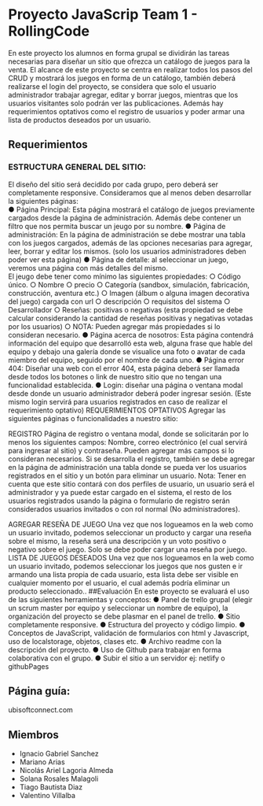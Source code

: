 # Proyecto JavaScrip Team 1 - RollingCode
En este proyecto los alumnos en forma grupal se dividirán las tareas necesarias para diseñar un sitio que
ofrezca un catálogo de juegos para la venta.
El alcance de este proyecto se centra en realizar todos los pasos del CRUD y mostrará los juegos en forma
de un catálogo, también deberá realizarse el login del proyecto, se considera que solo el usuario
administrador trabajar agregar, editar y borrar juegos, mientras que los usuarios visitantes solo podrán ver
las publicaciones. Además hay requerimientos optativos como el registro de usuarios y poder armar una
lista de productos deseados por un usuario.
## Requerimientos  
### ESTRUCTURA GENERAL DEL SITIO:
El diseño del sitio será decidido por cada grupo, pero deberá ser completamente
responsive. Consideramos que al menos deben desarrollar la siguientes páginas:
<br>
● Página Principal: Esta página mostrará el catálogo de juegos previamente cargados desde la página
de administración. Además debe contener un filtro que nos permita buscar un jeugo por su
nombre.
● Página de administración: En la página de administración se debe mostrar una tabla con los
juegos cargados, además de las opciones necesarias para agregar, leer, borrar y editar los
mismos. (solo los usuarios administradores deben poder ver esta página)
● Página de detalle: al seleccionar un juego, veremos una página con más detalles del mismo.
<br>
El jeugo debe tener como mínimo las siguientes propiedades:
○ Código único.
○ Nombre
○ precio
○ Categoría (sandbox, simulación, fabricación, construcción, aventura etc.)
○ Imagen (álbum o alguna imagen decorativa del juego) cargada con url
○ descripción
○ requisitos del sistema
○ Desarrollador
○ Reseñas: positivas o negativas (esta propiedad se debe calcular considerando la cantidad de reseñas
positivas y negativas votadas por los usuarios)
○ NOTA: Pueden agregar más propiedades si lo consideran necesario.
● Página acerca de nosotros: Esta página contendrá información del equipo que desarrolló esta
web, alguna frase que hable del equipo y debajo una galería donde se visualice una foto o avatar
de cada miembro del equipo, seguido por el nombre de cada uno.
● Página error 404: Diseñar una web con el error 404, esta página deberá ser llamada desde todos
los botones o link de nuestro sitio que no tengan una funcionalidad establecida.
● Login: diseñar una página o ventana modal desde donde un usuario administrador deberá poder
ingresar sesión. (Este mismo login servirá para usuarios registrados en caso de realizar el
requerimiento optativo)
REQUERIMIENTOS OPTATIVOS
Agregar las siguientes páginas o funcionalidades a nuestro sitio:
<br>

REGISTRO
Página de registro o ventana modal, donde se solicitarán por lo menos los siguientes campos: Nombre,
correo electrónico (el cual servirá para ingresar al sitio) y contraseña. Pueden agregar más campos si lo
consideran necesarios. Si se desarrolla el registro, también se debe agregar en la página de administración
una tabla donde se pueda ver los usuarios registrados en el sitio y un botón para eliminar un usuario.
Nota: Tener en cuenta que este sitio contará con dos perfiles de usuario, un usuario será el administrador
y ya puede estar cargado en el sistema, el resto de los usuarios registrados usando la página o formulario
de registro serán considerados usuarios invitados o con rol normal (No administradores).
<br>

AGREGAR RESEÑA DE JUEGO
Una vez que nos logueamos en la web como un usuario invitado, podemos seleccionar un producto y
cargar una reseña sobre el mismo, la reseña será una descripción y un voto positivo o negativo sobre el
juego. Solo se debe poder cargar una reseña por juego.
LISTA DE JUEGOS DESEADOS
Una vez que nos logueamos en la web como un usuario invitado, podemos seleccionar los juegos que nos
gusten e ir armando una lista propia de cada usuario, esta lista debe ser visible en cualquier momento por
el usuario, el cual además podría eliminar un producto seleccionado..
##Evaluación
En este proyecto se evaluará el uso de las siguientes herramientas y conceptos:
● Panel de trello grupal (elegir un scrum master por equipo y seleccionar un nombre de
equipo), la organización del proyecto se debe plasmar en el panel de trello.
● Sitio completamente responsive.
● Estructura del proyecto y código limpio.
● Conceptos de JavaScript, validación de formularios con html y Javascript, uso de localstorage,
objetos, clases etc.
● Archivo readme con la descripción del proyecto.
● Uso de Github para trabajar en forma colaborativa con el grupo.
● Subir el sitio a un servidor ej: netlify o githubPages

## Página guía: 
ubisoftconnect.com

## Miembros 
<ul>
  <li>Ignacio Gabriel	Sanchez</li>
  <li>Mariano	Arias</li>
  <li>Nicolás Ariel	Lagoria Almeda</li>
  <li>Solana Rosales	Malagoli</li>
  <li>Tiago Bautista	Diaz</li>
  <li>Valentino	Villalba</li>
</ul>
